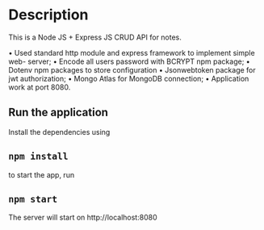 # Description
This is a Node JS + Express JS CRUD API for notes.

• Used standard http module and express framework to implement simple web- server;
• Encode all users password with BCRYPT npm package;
• Dotenv npm packages to store configuration 
• Jsonwebtoken package for jwt authorization;
• Mongo Atlas for MongoDB connection;
• Application work at port 8080.


## Run the application
Install the dependencies using

## `npm install`

to start the app, run

## `npm start`

The server will start on http://localhost:8080
